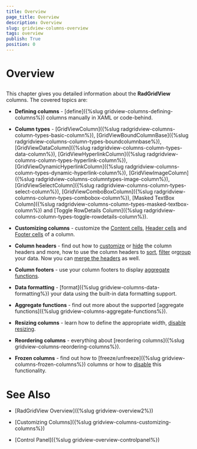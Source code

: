 ```yaml
---
title: Overview
page_title: Overview
description: Overview
slug: gridview-columns-overview
tags: overview
publish: True
position: 0
---
```


# Overview



## 

This chapter gives you detailed information about the __RadGridView__ columns. The covered topics are:
        

* __Defining columns__ - [define]({%slug gridview-columns-defining-columns%}) columns manually in XAML or code-behind.
            

* __Column types__ - [GridViewColumn]({%slug radgridview-columns-column-types-basic-column%}), [GridViewBoundColumnBase]({%slug radgridview-columns-column-types-boundcolumnbase%}), [GridViewDataColumn]({%slug radgridview-columns-column-types-data-column%}), [GridViewHyperlinkColumn]({%slug radgridview-columns-column-types-hyperlink-column%}), [GridViewDynamicHyperlinkColumn]({%slug radgridview-columns-column-types-dynamic-hyperlink-column%}), [GridViewImageColumn]({%slug radgridview-columns-columntypes-image-column%}), [GridViewSelectColumn]({%slug radgridview-columns-column-types-select-column%}), [GridViewComboBoxColumn]({%slug radgridview-columns-column-types-combobox-column%}), [Masked TextBox Column]({%slug radgridview-columns-column-types-masked-textbox-column%}) and [Toggle RowDetails Column]({%slug radgridview-columns-column-types-toggle-rowdetails-column%}).
            

* __Customizing columns__ - customize the [Content cells](273AC7D8-F082-4578-958F-13F8187A29F6#Content_Cells), [Header cells](273AC7D8-F082-4578-958F-13F8187A29F6#Header_Cells) and [Footer cells](273AC7D8-F082-4578-958F-13F8187A29F6#Footer_Cells) of a column.
            

* __Column headers__ - find out how to [customize](156FD9F4-FC2C-471A-A3A5-EECE86AAAA7F#Customizing_the_Headers) or [hide](156FD9F4-FC2C-471A-A3A5-EECE86AAAA7F#Hiding_the_Headers) the column headers and more, how to use the column headers to [sort](156FD9F4-FC2C-471A-A3A5-EECE86AAAA7F#Sorting), [filter](156FD9F4-FC2C-471A-A3A5-EECE86AAAA7F#Filtering) or[group](156FD9F4-FC2C-471A-A3A5-EECE86AAAA7F#Grouping) your data. Now you can [merge the headers](156FD9F4-FC2C-471A-A3A5-EECE86AAAA7F#Merging_The_Headers) as well.
            

* __Column footers__ - use your column footers to display [aggregate functions](48E0C9DC-B28F-4253-99F9-E4FE22EA3752#Aggregates).
            

* __Data formatting__ - [format]({%slug gridview-columns-data-formatting%}) your data using the built-in data formatting support.
            

* __Aggregate functions__ - find out more about the supported [aggregate functions]({%slug gridview-columns-aggregate-functions%}).
            

* __Resizing columns__ - learn how to define the appropriate width, [disable resizing](C36212F3-E31D-466C-A5CC-C531F23FB7F7#ColumnWidthMode).
            

* __Reordering columns__ - everything about [reordering columns]({%slug gridview-columns-reordering-columns%}).
            

* __Frozen columns__ - find out how to [freeze/unfreeze]({%slug gridview-columns-frozen-columns%}) columns or how to [disable](A1E420EE-B1CA-4AB9-B0C7-D887366EEA17#DisablingFrozenColumns) this functionality.
            

# See Also

 * [RadGridView Overview]({%slug gridview-overview2%})

 * [Customizing Columns]({%slug gridview-columns-customizing-columns%})

 * [Control Panel]({%slug gridview-overview-controlpanel%})
